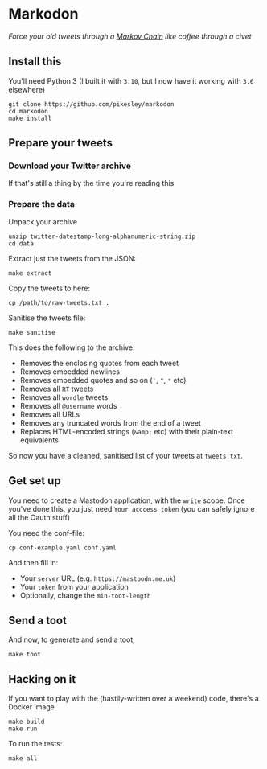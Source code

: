 # Markodon

_Force your old tweets through a [Markov Chain](https://en.wikipedia.org/wiki/Markov_chain) like coffee through a civet_

## Install this

You'll need Python 3 (I built it with `3.10`, but I now have it working with `3.6` elsewhere)

```
git clone https://github.com/pikesley/markodon
cd markodon
make install
```
## Prepare your tweets

### Download your Twitter archive

If that's still a thing by the time you're reading this

### Prepare the data

Unpack your archive

```
unzip twitter-datestamp-long-alphanumeric-string.zip
cd data
```

Extract just the tweets from the JSON:

```
make extract
```

Copy the tweets to here:

```
cp /path/to/raw-tweets.txt .
```

Sanitise the tweets file:

```
make sanitise
```

This does the following to the archive:

* Removes the enclosing quotes from each tweet
* Removes embedded newlines
* Removes embedded quotes and so on (`'`, `"`, `*` etc)
* Removes all `RT` tweets
* Removes all `wordle` tweets
* Removes all `@username` words
* Removes all URLs
* Removes any truncated words from the end of a tweet
* Replaces HTML-encoded strings (`&amp;` etc) with their plain-text equivalents

So now you have a cleaned, sanitised list of your tweets at `tweets.txt`.

## Get set up

You need to create a Mastodon application, with the `write` scope. Once you've done this, you just need `Your acccess token` (you can safely ignore all the Oauth stuff)

You need the conf-file:

```
cp conf-example.yaml conf.yaml
```

And then fill in:

* Your `server` URL (e.g. `https://mastoodn.me.uk`)
* Your `token` from your application
* Optionally, change the `min-toot-length`

## Send a toot

And now, to generate and send a toot,

```
make toot
```

## Hacking on it

If you want to play with the (hastily-written over a weekend) code, there's a Docker image

```
make build
make run
```

To run the tests:

```
make all
```
